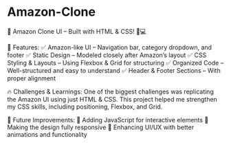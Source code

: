 # Amazon-Clone
🚀 Amazon Clone UI – Built with HTML & CSS! 🏢💻

🌟 Features:
✅ Amazon-like UI – Navigation bar, category dropdown, and footer
✅ Static Design – Modeled closely after Amazon’s layout
✅ CSS Styling & Layouts – Using Flexbox & Grid for structuring
✅ Organized Code – Well-structured and easy to understand
✅ Header & Footer Sections – With proper alignment

🔥 Challenges & Learnings:
One of the biggest challenges was replicating the Amazon UI using just HTML & CSS. This project helped me strengthen my CSS skills, including positioning, Flexbox, and Grid.

🚀 Future Improvements:
🔹 Adding JavaScript for interactive elements
🔹 Making the design fully responsive
🔹 Enhancing UI/UX with better animations and functionality






